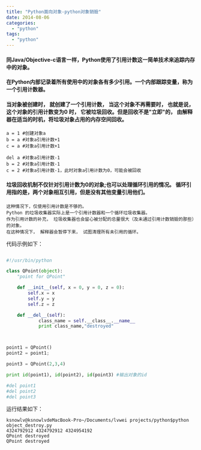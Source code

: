 ```yaml
---
title: "Python面向对象-python对象销毁"
date: 2014-08-06
categories:
  - "python"
tags:
  - "python"
---
```

<!--more-->

#### 同Java/Objective-c语言一样，Python使用了引用计数这一简单技术来追踪内存中的对象。
<!--more-->

#### 在Python内部记录着所有使用中的对象各有多少引用。一个内部跟踪变量，称为一个引用计数器。
#### 当对象被创建时， 就创建了一个引用计数， 当这个对象不再需要时， 也就是说， 这个对象的引用计数变为0 时， 它被垃圾回收。但是回收不是"立即"的， 由解释器在适当的时机，将垃圾对象占用的内存空间回收。    
    a = 1 #创建对象a
    b = a #对象a引用计数+1 
    c = a #对象a引用计数+1
    
    del a #对象a引用计数-1
    b = 2 #对象a引用计数-1
    c = 2 #对象a引用计数-1，此时对象a引用计数为0，可能会被回收

#### 垃圾回收机制不仅针对引用计数为0的对象;也可以处理循环引用的情况。    循环引用指的是，两个对象相互引用，但是没有其他变量引用他们。
    这种情况下，仅使用引用计数是不够的。
    Python 的垃圾收集器实际上是一个引用计数器和一个循环垃圾收集器。
    作为引用计数的补充， 垃圾收集器也会留心被分配的总量很大（及未通过引用计数销毁的那些）的对象。 
    在这种情况下， 解释器会暂停下来， 试图清理所有未引用的循环。
    
    
代码示例如下：

``` python

#!/usr/bin/python

class QPoint(object):
	"point for QPoint"

	def __init__(self, x = 0, y = 0, z = 0):
		self.x = x
		self.y = y
		self.z = z

	def __del__(self):
			class_name = self.__class__.__name__
			print class_name,"destroyed"



point1 = QPoint()
point2 = point1;

point3 = QPoint(2,3,4)

print id(point1), id(point2), id(point3) #输出对象的id

#del point1
#del point2
#del point3


```

运行结果如下：

    ksnowlv@ksnowlvdeMacBook-Pro~/Documents/lvwei projects/python$python object_destroy.py 
    4324792912 4324792912 4324954192
    QPoint destroyed
    QPoint destroyed
